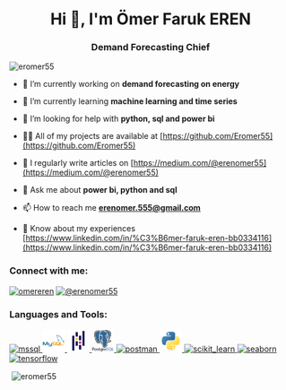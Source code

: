 <h1 align="center">Hi 👋, I'm Ömer Faruk EREN</h1>
<h3 align="center">Demand Forecasting Chief</h3>

<p align="left"> <img src="https://komarev.com/ghpvc/?username=eromer55&label=Profile%20views&color=0e75b6&style=flat" alt="eromer55" /> </p>

- 🔭 I’m currently working on **demand forecasting on energy**

- 🌱 I’m currently learning **machine learning and time series**

- 🤝 I’m looking for help with **python, sql and power bi**

- 👨‍💻 All of my projects are available at [https://github.com/Eromer55](https://github.com/Eromer55)

- 📝 I regularly write articles on [https://medium.com/@erenomer55](https://medium.com/@erenomer55)

- 💬 Ask me about **power bi, python and sql**

- 📫 How to reach me **erenomer.555@gmail.com**

- 📄 Know about my experiences [https://www.linkedin.com/in/%C3%B6mer-faruk-eren-bb0334116](https://www.linkedin.com/in/%C3%B6mer-faruk-eren-bb0334116)

<h3 align="left">Connect with me:</h3>
<p align="left">
<a href="https://kaggle.com/omereren" target="blank"><img align="center" src="https://raw.githubusercontent.com/rahuldkjain/github-profile-readme-generator/master/src/images/icons/Social/kaggle.svg" alt="omereren" height="30" width="40" /></a>
<a href="https://medium.com/@erenomer55" target="blank"><img align="center" src="https://raw.githubusercontent.com/rahuldkjain/github-profile-readme-generator/master/src/images/icons/Social/medium.svg" alt="@erenomer55" height="30" width="40" /></a>
</p>

<h3 align="left">Languages and Tools:</h3>
<p align="left"> <a href="https://www.microsoft.com/en-us/sql-server" target="_blank" rel="noreferrer"> <img src="https://www.svgrepo.com/show/303229/microsoft-sql-server-logo.svg" alt="mssql" width="40" height="40"/> </a> <a href="https://www.mysql.com/" target="_blank" rel="noreferrer"> <img src="https://raw.githubusercontent.com/devicons/devicon/master/icons/mysql/mysql-original-wordmark.svg" alt="mysql" width="40" height="40"/> </a> <a href="https://pandas.pydata.org/" target="_blank" rel="noreferrer"> <img src="https://raw.githubusercontent.com/devicons/devicon/2ae2a900d2f041da66e950e4d48052658d850630/icons/pandas/pandas-original.svg" alt="pandas" width="40" height="40"/> </a> <a href="https://www.postgresql.org" target="_blank" rel="noreferrer"> <img src="https://raw.githubusercontent.com/devicons/devicon/master/icons/postgresql/postgresql-original-wordmark.svg" alt="postgresql" width="40" height="40"/> </a> <a href="https://postman.com" target="_blank" rel="noreferrer"> <img src="https://www.vectorlogo.zone/logos/getpostman/getpostman-icon.svg" alt="postman" width="40" height="40"/> </a> <a href="https://www.python.org" target="_blank" rel="noreferrer"> <img src="https://raw.githubusercontent.com/devicons/devicon/master/icons/python/python-original.svg" alt="python" width="40" height="40"/> </a> <a href="https://scikit-learn.org/" target="_blank" rel="noreferrer"> <img src="https://upload.wikimedia.org/wikipedia/commons/0/05/Scikit_learn_logo_small.svg" alt="scikit_learn" width="40" height="40"/> </a> <a href="https://seaborn.pydata.org/" target="_blank" rel="noreferrer"> <img src="https://seaborn.pydata.org/_images/logo-mark-lightbg.svg" alt="seaborn" width="40" height="40"/> </a> <a href="https://www.tensorflow.org" target="_blank" rel="noreferrer"> <img src="https://www.vectorlogo.zone/logos/tensorflow/tensorflow-icon.svg" alt="tensorflow" width="40" height="40"/> </a> </p>

<p>&nbsp;<img align="center" src="https://github-readme-stats.vercel.app/api?username=eromer55&show_icons=true&locale=en" alt="eromer55" /></p>
